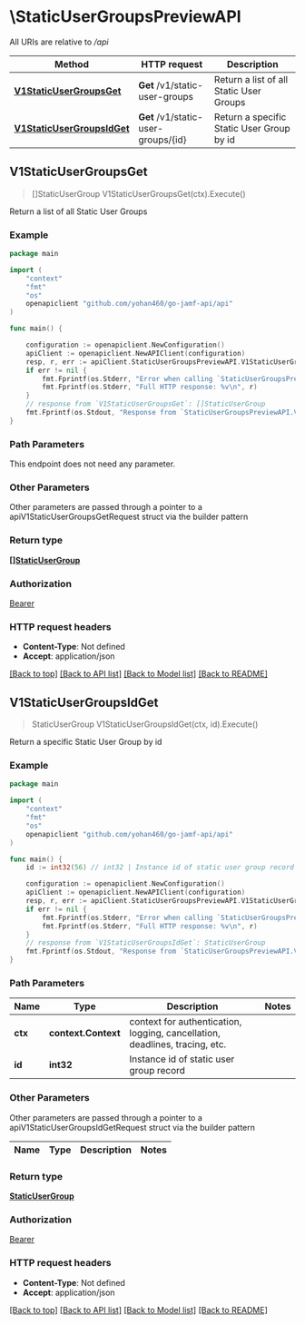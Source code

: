 # \StaticUserGroupsPreviewAPI

All URIs are relative to */api*

Method | HTTP request | Description
------------- | ------------- | -------------
[**V1StaticUserGroupsGet**](StaticUserGroupsPreviewAPI.md#V1StaticUserGroupsGet) | **Get** /v1/static-user-groups | Return a list of all Static User Groups 
[**V1StaticUserGroupsIdGet**](StaticUserGroupsPreviewAPI.md#V1StaticUserGroupsIdGet) | **Get** /v1/static-user-groups/{id} | Return a specific Static User Group by id 



## V1StaticUserGroupsGet

> []StaticUserGroup V1StaticUserGroupsGet(ctx).Execute()

Return a list of all Static User Groups 



### Example

```go
package main

import (
    "context"
    "fmt"
    "os"
    openapiclient "github.com/yohan460/go-jamf-api/api"
)

func main() {

    configuration := openapiclient.NewConfiguration()
    apiClient := openapiclient.NewAPIClient(configuration)
    resp, r, err := apiClient.StaticUserGroupsPreviewAPI.V1StaticUserGroupsGet(context.Background()).Execute()
    if err != nil {
        fmt.Fprintf(os.Stderr, "Error when calling `StaticUserGroupsPreviewAPI.V1StaticUserGroupsGet``: %v\n", err)
        fmt.Fprintf(os.Stderr, "Full HTTP response: %v\n", r)
    }
    // response from `V1StaticUserGroupsGet`: []StaticUserGroup
    fmt.Fprintf(os.Stdout, "Response from `StaticUserGroupsPreviewAPI.V1StaticUserGroupsGet`: %v\n", resp)
}
```

### Path Parameters

This endpoint does not need any parameter.

### Other Parameters

Other parameters are passed through a pointer to a apiV1StaticUserGroupsGetRequest struct via the builder pattern


### Return type

[**[]StaticUserGroup**](StaticUserGroup.md)

### Authorization

[Bearer](../README.md#Bearer)

### HTTP request headers

- **Content-Type**: Not defined
- **Accept**: application/json

[[Back to top]](#) [[Back to API list]](../README.md#documentation-for-api-endpoints)
[[Back to Model list]](../README.md#documentation-for-models)
[[Back to README]](../README.md)


## V1StaticUserGroupsIdGet

> StaticUserGroup V1StaticUserGroupsIdGet(ctx, id).Execute()

Return a specific Static User Group by id 



### Example

```go
package main

import (
    "context"
    "fmt"
    "os"
    openapiclient "github.com/yohan460/go-jamf-api/api"
)

func main() {
    id := int32(56) // int32 | Instance id of static user group record

    configuration := openapiclient.NewConfiguration()
    apiClient := openapiclient.NewAPIClient(configuration)
    resp, r, err := apiClient.StaticUserGroupsPreviewAPI.V1StaticUserGroupsIdGet(context.Background(), id).Execute()
    if err != nil {
        fmt.Fprintf(os.Stderr, "Error when calling `StaticUserGroupsPreviewAPI.V1StaticUserGroupsIdGet``: %v\n", err)
        fmt.Fprintf(os.Stderr, "Full HTTP response: %v\n", r)
    }
    // response from `V1StaticUserGroupsIdGet`: StaticUserGroup
    fmt.Fprintf(os.Stdout, "Response from `StaticUserGroupsPreviewAPI.V1StaticUserGroupsIdGet`: %v\n", resp)
}
```

### Path Parameters


Name | Type | Description  | Notes
------------- | ------------- | ------------- | -------------
**ctx** | **context.Context** | context for authentication, logging, cancellation, deadlines, tracing, etc.
**id** | **int32** | Instance id of static user group record | 

### Other Parameters

Other parameters are passed through a pointer to a apiV1StaticUserGroupsIdGetRequest struct via the builder pattern


Name | Type | Description  | Notes
------------- | ------------- | ------------- | -------------


### Return type

[**StaticUserGroup**](StaticUserGroup.md)

### Authorization

[Bearer](../README.md#Bearer)

### HTTP request headers

- **Content-Type**: Not defined
- **Accept**: application/json

[[Back to top]](#) [[Back to API list]](../README.md#documentation-for-api-endpoints)
[[Back to Model list]](../README.md#documentation-for-models)
[[Back to README]](../README.md)

